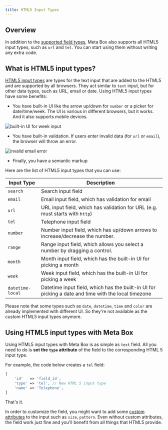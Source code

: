 ```yaml
---
title: HTML5 Input Types
---
```


## Overview

In addition to the [supported field types](/field-settings/), Meta Box also supports all HTML5 input types, such as `url` and `tel`. You can start using them without writing any extra code.

## What is HTML5 input types?

[HTML5 input types](http://html5doctor.com/html5-forms-input-types/) are types for the text input that are added to the HTML5 and are supported by all browsers. They act similar to `text` input, but for other data types, such as URL, email or date. Using HTML5 input types have some benefits:

- You have built-in UI like the arrow up/down for `number` or a picker for date/time/week. The UI is various in different browsers, but it works. And it also supports mobile devices.

![built-in UI for week input](https://i.imgur.com/owRtMYv.png)

- You have built-in validation. If users enter invalid data (for `url` or `email`), the browser will throw an error.

![invalid email error](https://i.imgur.com/vmUkaIP.png)

- Finally, you have a semantic markup

Here are the list of HTML5 input types that you can use:

Input Type | Description
---|---
`search`|Search input field
`email`|Email input field, which has validation for email
`url`|URL input field, which has validation for URL (e.g. must starts with `http`)
`tel`|Telephone input field
`number`|Number input field, which has up/down arrows to increase/decrease the number.
`range`|Range input field, which allows you select a number by dragging a control.
`month`|Month input field, which has the built-in UI for picking a month
`week`|Week input field, which has the built-in UI for picking a week
`datetime-local`|Datetime input field, which has the built-in UI for picking a date and time with the local timezone

Please note that some types such as `date`, `datetime`, `time` and `color` are already implemented with different UI. So they're not available as the custom HTML5 input types anymore.

## Using HTML5 input types with Meta Box

Using HTML5 input types with Meta Box is as simple as `text` field. All you need to do is **set the `type` attribute** of the field to the corresponding HTML 5 input type.

For example, the code below creates a `tel` field:

```php
[
    'id'   => 'field_id',
    'type' => 'tel', // New HTML 5 input type
    'name' => 'Telephone',
]
```

That's it.

In order to customize the field, you might want to add some [custom attributes](/custom-attributes/) to the input such as `size`, `pattern`. Even without custom attributes, the field work just fine and you'll benefit from all things that HTML5 provide.
